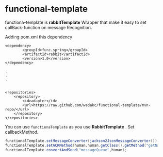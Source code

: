 # functional-template

functiona-template is __rabbitTemplate__ Wrapper that make it easy to set callBack-function on message Recognition.

Adding pom.xml this dependency 
```
<dependency>
		<groupId>func.spring</groupId>
		<artifactId>rabbit</artifactId>
		<version>1.0</version>
</dependency>

.
.
.


<repositories>
	<repository>
		<id>adapter</id>
		<url>https://raw.github.com/wadakc/functional-template/mvn-repo/</url>
	</repository>
</repositories>
```


You can use `functionaTemplate` as you use __RabbitTemplate__ . 
Set callbackMethod.

```java
functionalTemplate.setMessageConverter(jackson2JsonMessageConverter());
functionalTemplate.setACKMethod(human,human.getClass().getMethod("getName"));
functionalTemplate.convertAndSend("messageQueue",human);
```
